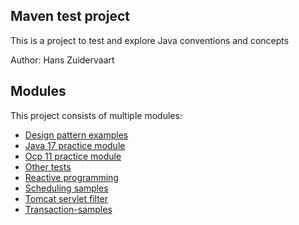 ## Maven test project

This is a project to test and explore Java conventions and concepts

Author: Hans Zuidervaart

## Modules
This project consists of multiple modules:
- [Design pattern examples](design-patterns-examples/README.md)
- [Java 17 practice module](java-17-practice-module/README.md)
- [Ocp 11 practice module](ocp-11-practice-module/README.md)
- [Other tests](other-tests/README.md)
- [Reactive programming](reactive-streams/README.md)
- [Scheduling samples](scheduling-samples/README.md)
- [Tomcat servlet filter](servlet-filter/README.md)
- [Transaction-samples](transaction-samples/README.md)

